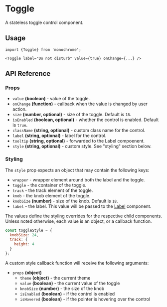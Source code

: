 # Toggle

A stateless toggle control component.

## Usage

    import {Toggle} from 'monochrome';

    <Toggle label="Do not disturb" value={true} onChange={...} />

## API Reference

### Props

* `value` **(boolean)** - value of the toggle.
* `onChange` **(function)** - callback when the value is changed by user action.
* `size` **(number, optional)** - size of the toggle. Default is `18`.
* `isEnabled` **(boolean, optional)** - whether the control is enabled. Default is `true`.
* `className` **(string, optional)** - custom class name for the control.
* `label` **(string, optional)** - label for the control.
* `tooltip` **(string, optional)** - forwarded to the Label compoenent.
* `style` **(string, optional)** - custom style. See "styling" section below.


### Styling

The `style` prop expects an object that may contain the following keys:

* `wrapper` - wrapper element around both the label and the toggle.
* `toggle` - the container of the toggle.
* `track` - the track element of the toggle.
* `knob` - the knob element of the toggle.
* `knobSize` **(number)** - size of the knob. Default is `18`.
* `label` - the label. This value will be passed to the [Label](/docs/api-reference/label.md) component.

The values define the styling overrides for the respective child components. Unless noted otherwise, each value is an object, or a callback function.

```jsx
const toggleStyle = {
  knobSize: 24,
  track: {
    height: 4
  }
};
```

A custom style callback function will receive the following arguments:

* `props` **(object)**
  - `theme` **(object)** - the current theme
  - `value` **(boolean)** - the current value of the toggle
  - `knobSize` **(number)** - the size of the knob
  - `isEnabled` **(boolean)** - if the control is enabled
  - `isHovered` **(boolean)** - if the pointer is hovering over the control
